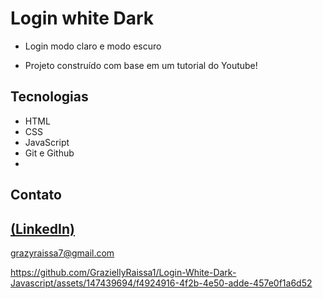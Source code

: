 # Login white Dark
 
 - Login modo claro e modo escuro

 - Projeto construído com base em um tutorial do Youtube!

## Tecnologias

- HTML
- CSS
- JavaScript
- Git e Github
- 
## Contato
[(LinkedIn)](https://www.linkedin.com/in/grazielly-raissa-pereira-b511342b6?utm_source=share&utm_campaign=share_via&utm_content=profile&utm_medium=android_app)
-----
grazyraissa7@gmail.com



https://github.com/GraziellyRaissa1/Login-White-Dark-Javascript/assets/147439694/f4924916-4f2b-4e50-adde-457e0f1a6d52


